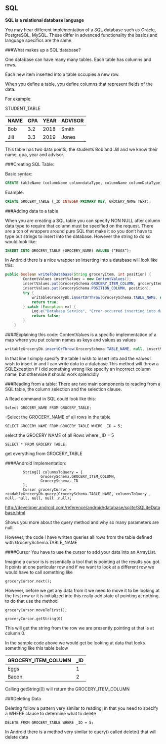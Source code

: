 ## SQL

**SQL is a relational database language**

You may hear different implementation of a SQL database such as Oracle, PostgreSQL, MySQL. These differ in advanced functionality the basics and language specifics are the same:

###What makes up a SQL database?

One database can have many many tables. Each table has columns and rows.

Each new item inserted into a table occupies a new row. 

When you define a table, you define columns that represent fields of the data.

For example:

STUDENT_TABLE

| NAME | GPA | YEAR | ADVISOR |
|------|-----|------|---------|
| Bob  | 3.2 | 2018 | Smith   |
| Jill | 3.3 | 2019 | Jones   |

This table has two data points, the students Bob and Jill and we know their name, gpa, year and advisor.

###Creating SQL Table:
 
Basic syntax:
```SQL
CREATE tableName (columnName columndataType, columnName columnDataType);
```
Example:
```SQL
CREATE GROCERY_TABLE (_ID INTEGER PRIMARY KEY, GROCERY_NAME TEXT);
```

###Adding data to a table

When you are creating a SQL table you can specify NON NULL after column data type to require that column must be specified on the request.
There are a ton of wrappers around pure SQL that make it so you don’t have to type out strings to insert into the database.
However the string to do so would look like:
```SQL
INSERT INTO GROCERY_TABLE (GROCERY_NAME) VALUES (“EGGS”);
```
 
In Android there is a nice wrapper so inserting into a database will look like this:

```java
public boolean writeToDatabase(String groceryItem, int position) {
	    ContentValues insertValues = new ContentValues();
        insertValues.put(GrocerySchema.GROCERY_ITEM_COLUMN, groceryItem);
        insertValues.put(GrocerySchema.POSITION_COLUMN, position);
    	try {
            writableGroceryDb.insertOrThrow(GrocerySchema.TABLE_NAME, null, insertValues);
        	return true;
    	} catch (Exception ex) {
            Log.e("Database Service", "Error occurred inserting into database", ex);
        	return false;
    	}
	}
```
	
####Explaining this code:
ContentValues is a specific implementation of a map where you put column names as keys and values as values

```Java 
writableGroceryDb.insertOrThrow(GrocerySchema.TABLE_NAME, null, insertValues);
```
In that line I simply specify the table I wish to insert into and the values I wish to insert in and I can write data to a database
This method will throw a SQLException if I did something wrong like specify an incorrect column name, but otherwise it should work splendidly
 
###Reading from a table:
There are two main components to reading from a SQL table, the column selection and the selection clause.

A Read command in SQL could look like this:

```
Select GROCERY_NAME FROM GROCERY_TABLE; 
```
-Select the GROCERY_NAME of all rows in the table

```
SELECT GROCERY_NAME FROM GROCERY_TABLE WHERE _ID = 5;
```

select the GROCERY NAME of all Rows where _ID = 5

```
SELECT * FROM GROCERY TABLE;
```

get everything from GROCERY_TABLE

####Android Implementation:

            String[] columnsToQuery = {
                    GrocerySchema.GROCERY_ITEM_COLUMN,
                    GrocerySchema._ID
            };
            Cursor groceryCursor = readableGroceryDb.query(GrocerySchema.TABLE_NAME, columnsToQuery , null, null, null, null ,null);

http://developer.android.com/reference/android/database/sqlite/SQLiteDatabase.html

Shows you more about the query method and why so many parameters are null.

However, the code I have written queries all rows from the table defined with GrocerySchema.TABLE_NAME

####Cursor
You have to use the cursor to add your data into an ArrayList.

Imagine a cursor is is essentially a tool that is pointing at the results you got. It points at one particular row and if we want to look at a different row we would have to call something like
```
groceryCursor.next();
```
However, before we get any data from it we need to move it to be looking at the first row or it is initialized into this really odd state of pointing at nothing. to do that use the method
```
groceryCursor.moveToFirst();
```

```
groceryCursor.getString(0)
```
 This will get the string from the row we are presently pointing at that is at column 0.

In the sample code above we would get be looking at data that looks something like this table below

| GROCERY_ITEM_COLUMN | _ID |
|------|-----|
| Eggs  | 1 |
| Bacon | 2 |


Calling getString(0) will return the GROCERY_ITEM_COLUMN

###Deleting Data

Deleting follow a pattern very similar to reading, in that you need to specify a WHERE clause to determine what to delete
```
DELETE FROM GROCERY_TABLE WHERE _ID = 5;
```
In Android there is a method very similar to query() called delete() that will delete data


